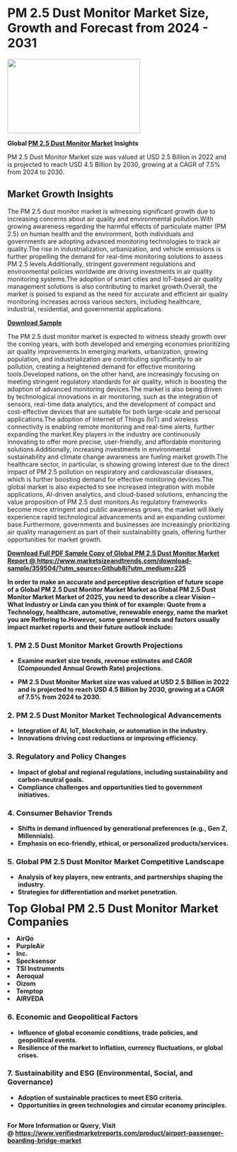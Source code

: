 <H1>PM 2.5 Dust Monitor Market Size, Growth and Forecast from 2024 - 2031</H1><img class="aligncenter size-medium wp-image-584254" src="https://thirdeyenews.in/wp-content/uploads/2024/09/Global-Market-Research-300x168.jpeg" alt="" width="300" height="168" /><p><strong>Global&nbsp;<a href="https://www.marketsizeandtrends.com/download-sample/359504/?utm_source=Github8j?utm_medium=225">PM 2.5 Dust Monitor Market</a> Insights</strong></p><p>PM 2.5 Dust Monitor Market size was valued at USD 2.5 Billion in 2022 and is projected to reach USD 4.5 Billion by 2030, growing at a CAGR of 7.5% from 2024 to 2030.</p><p><h2>Market Growth Insights</h2> <p>The PM 2.5 dust monitor market is witnessing significant growth due to increasing concerns about air quality and environmental pollution.With growing awareness regarding the harmful effects of particulate matter (PM 2.5) on human health and the environment, both individuals and governments are adopting advanced monitoring technologies to track air quality.The rise in industrialization, urbanization, and vehicle emissions is further propelling the demand for real-time monitoring solutions to assess PM 2.5 levels.Additionally, stringent government regulations and environmental policies worldwide are driving investments in air quality monitoring systems.The adoption of smart cities and IoT-based air quality management solutions is also contributing to market growth.Overall, the market is poised to expand as the need for accurate and efficient air quality monitoring increases across various sectors, including healthcare, industrial, residential, and governmental applications.</p> <p><strong><a href="#">Download Sample</a></strong></p> <p>The PM 2.5 dust monitor market is expected to witness steady growth over the coming years, with both developed and emerging economies prioritizing air quality improvements.In emerging markets, urbanization, growing population, and industrialization are contributing significantly to air pollution, creating a heightened demand for effective monitoring tools.Developed nations, on the other hand, are increasingly focusing on meeting stringent regulatory standards for air quality, which is boosting the adoption of advanced monitoring devices.The market is also being driven by technological innovations in air monitoring, such as the integration of sensors, real-time data analytics, and the development of compact and cost-effective devices that are suitable for both large-scale and personal applications.The adoption of Internet of Things (IoT) and wireless connectivity is enabling remote monitoring and real-time alerts, further expanding the market.Key players in the industry are continuously innovating to offer more precise, user-friendly, and affordable monitoring solutions.Additionally, increasing investments in environmental sustainability and climate change awareness are fueling market growth.The healthcare sector, in particular, is showing growing interest due to the direct impact of PM 2.5 pollution on respiratory and cardiovascular diseases, which is further boosting demand for effective monitoring devices.The global market is also expected to see increased integration with mobile applications, AI-driven analytics, and cloud-based solutions, enhancing the value proposition of PM 2.5 dust monitors.As regulatory frameworks become more stringent and public awareness grows, the market will likely experience rapid technological advancements and an expanding customer base.Furthermore, governments and businesses are increasingly prioritizing air quality management as part of their sustainability goals, offering further opportunities for market growth.</p> <p><strong><a href="#"></p><p><span class=""><strong>Download Full PDF Sample Copy of Global PM 2.5 Dust Monitor Market Report</strong> @ <a href="https://www.marketsizeandtrends.com/download-sample/359504/?utm_source=Github8j?utm_medium=225" target="_blank">https://www.marketsizeandtrends.com/download-sample/359504/?utm_source=Github8j?utm_medium=225</a></span></p><p>In order to make an accurate and perceptive description of future scope of a Global&nbsp;PM 2.5 Dust Monitor Market Market as Global&nbsp;PM 2.5 Dust Monitor Market Market of 2025, you need to describe a clear Vision &ndash; What Industry or Linda can you think of for example: Quote from a Technology, healthcare, automotive, renewable energy, name the market you are Reffering to.However, some general trends and factors usually impact market reports and their future outlook include:</p><h3>1.&nbsp;<strong>PM 2.5 Dust Monitor Market Growth Projections</strong></h3><ul><li>Examine market size trends, revenue estimates and CAGR (Compounded Annual Growth Rate) projections.</li><li><p>PM 2.5 Dust Monitor Market size was valued at USD 2.5 Billion in 2022 and is projected to reach USD 4.5 Billion by 2030, growing at a CAGR of 7.5% from 2024 to 2030.</p></li></ul><h3>2.&nbsp;<strong>PM 2.5 Dust Monitor Market Technological Advancements</strong></h3><ul><li>Integration of AI, IoT, blockchain, or automation in the industry.</li><li>Innovations driving cost reductions or improving efficiency.</li></ul><h3>3.&nbsp;<strong>Regulatory and Policy Changes</strong></h3><ul><li>Impact of global and regional regulations, including sustainability and carbon-neutral goals.</li><li>Compliance challenges and opportunities tied to government initiatives.</li></ul><h3>4.&nbsp;<strong>Consumer Behavior Trends</strong></h3><ul><li>Shifts in demand influenced by generational preferences (e.g., Gen Z, Millennials).</li><li>Emphasis on eco-friendly, ethical, or personalized products/services.</li></ul><h3>5.&nbsp;<strong>Global PM 2.5 Dust Monitor Market Competitive Landscape</strong></h3><ul><li>Analysis of key players, new entrants, and partnerships shaping the industry.</li><li>Strategies for differentiation and market penetration.</li></ul><p data-pm-slice="1 1 []"><span style="color: inherit; font-family: inherit; font-size: 25px;">Top Global PM 2.5 Dust Monitor Market Companies</span></p><div class="" data-test-id=""><p><li>AirQo</li><li> PurpleAir</li><li> Inc.</li><li> Specksensor</li><li> TSI Instruments</li><li> Aeroqual</li><li> Oizom</li><li> Temptop</li><li> AIRVEDA</li></p></div><h3>6.&nbsp;<strong>Economic and Geopolitical Factors</strong></h3><ul><li>Influence of global economic conditions, trade policies, and geopolitical events.</li><li>Resilience of the market to inflation, currency fluctuations, or global crises.</li></ul><h3>7.&nbsp;<strong>Sustainability and ESG (Environmental, Social, and Governance)</strong></h3><ul><li>Adoption of sustainable practices to meet ESG criteria.</li><li>Opportunities in green technologies and circular economy principles.</li></ul><h2><strong style="font-size: 14px;">For More Information or Query, Visit @&nbsp;</strong><a style="background-color: #ffffff; font-size: 14px;" href="https://www.marketsizeandtrends.com/report/pm-2-5-dust-monitor-market/" target="_blank">https://www.verifiedmarketreports.com/product/airport-passenger-boarding-bridge-market</a></h2>